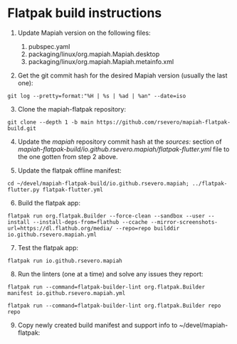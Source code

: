 # Flatpak build instructions

1. Update Mapiah version on the following files:
   1. pubspec.yaml
   2. packaging/linux/org.mapiah.Mapiah.desktop
   3. packaging/linux/org.mapiah.Mapiah.metainfo.xml

2. Get the git commit hash for the desired Mapiah version (usually the last one):
```
git log --pretty=format:"%H | %s | %ad | %an" --date=iso
```

3. Clone the mapiah-flatpak repository:
```
git clone --depth 1 -b main https://github.com/rsevero/mapiah-flatpak-build.git
```

4. Update the _mapiah_ repository commit hash at the _sources:_ section of _mapiah-flatpak-build/io.github.rsevero.mapiah/flatpak-flutter.yml_ file to the one gotten from step 2 above.

5. Update the flatpak offline manifest:
```
cd ~/devel/mapiah-flatpak-build/io.github.rsevero.mapiah; ../flatpak-flutter.py flatpak-flutter.yml
```

6. Build the flatpak app:
```
flatpak run org.flatpak.Builder --force-clean --sandbox --user --install --install-deps-from=flathub --ccache --mirror-screenshots-url=https://dl.flathub.org/media/ --repo=repo builddir io.github.rsevero.mapiah.yml
```

7. Test the flatpak app:
```
flatpak run io.github.rsevero.mapiah
```

8. Run the linters (one at a time) and solve any issues they report:
```
flatpak run --command=flatpak-builder-lint org.flatpak.Builder manifest io.github.rsevero.mapiah.yml
```
```
flatpak run --command=flatpak-builder-lint org.flatpak.Builder repo repo
```

9. Copy newly created build manifest and support info to ~/devel/mapiah-flatpak:
```
